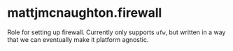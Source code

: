 # mattjmcnaughton.firewall

Role for setting up firewall. Currently only supports `ufw`, but written in a
way that we can eventually make it platform agnostic.
